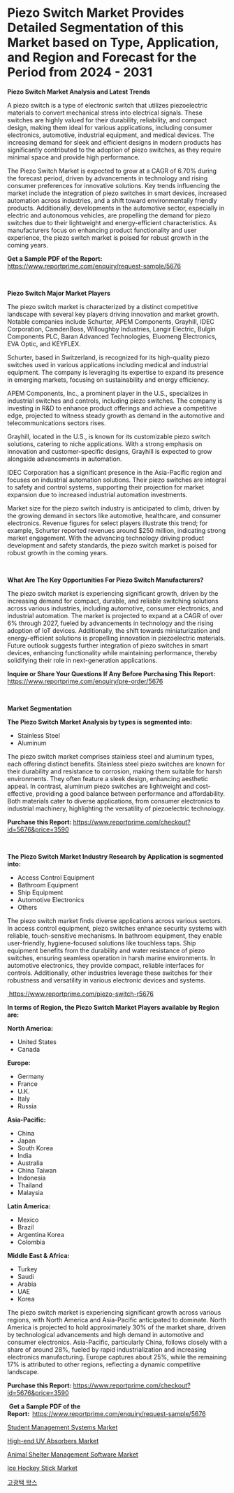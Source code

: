 <p><h1>Piezo Switch Market Provides Detailed Segmentation of this Market based on Type, Application, and Region and Forecast for the Period from 2024 - 2031</h1></p><p><strong>Piezo Switch Market Analysis and Latest Trends</strong></p>
<p><p>A piezo switch is a type of electronic switch that utilizes piezoelectric materials to convert mechanical stress into electrical signals. These switches are highly valued for their durability, reliability, and compact design, making them ideal for various applications, including consumer electronics, automotive, industrial equipment, and medical devices. The increasing demand for sleek and efficient designs in modern products has significantly contributed to the adoption of piezo switches, as they require minimal space and provide high performance.</p><p>The Piezo Switch Market is expected to grow at a CAGR of 6.70% during the forecast period, driven by advancements in technology and rising consumer preferences for innovative solutions. Key trends influencing the market include the integration of piezo switches in smart devices, increased automation across industries, and a shift toward environmentally friendly products. Additionally, developments in the automotive sector, especially in electric and autonomous vehicles, are propelling the demand for piezo switches due to their lightweight and energy-efficient characteristics. As manufacturers focus on enhancing product functionality and user experience, the piezo switch market is poised for robust growth in the coming years.</p></p>
<p><strong>Get a Sample PDF of the Report:&nbsp;</strong> <a href="https://www.reportprime.com/enquiry/request-sample/5676">https://www.reportprime.com/enquiry/request-sample/5676</a></p>
<p>&nbsp;</p>
<p><strong>Piezo Switch Major Market Players</strong></p>
<p><p>The piezo switch market is characterized by a distinct competitive landscape with several key players driving innovation and market growth. Notable companies include Schurter, APEM Components, Grayhill, IDEC Corporation, CamdenBoss, Willoughby Industries, Langir Electric, Bulgin Components PLC, Baran Advanced Technologies, Eluomeng Electronics, EVA Optic, and KEYFLEX.</p><p>Schurter, based in Switzerland, is recognized for its high-quality piezo switches used in various applications including medical and industrial equipment. The company is leveraging its expertise to expand its presence in emerging markets, focusing on sustainability and energy efficiency.</p><p>APEM Components, Inc., a prominent player in the U.S., specializes in industrial switches and controls, including piezo switches. The company is investing in R&D to enhance product offerings and achieve a competitive edge, projected to witness steady growth as demand in the automotive and telecommunications sectors rises.</p><p>Grayhill, located in the U.S., is known for its customizable piezo switch solutions, catering to niche applications. With a strong emphasis on innovation and customer-specific designs, Grayhill is expected to grow alongside advancements in automation.</p><p>IDEC Corporation has a significant presence in the Asia-Pacific region and focuses on industrial automation solutions. Their piezo switches are integral to safety and control systems, supporting their projection for market expansion due to increased industrial automation investments.</p><p>Market size for the piezo switch industry is anticipated to climb, driven by the growing demand in sectors like automotive, healthcare, and consumer electronics. Revenue figures for select players illustrate this trend; for example, Schurter reported revenues around $250 million, indicating strong market engagement. With the advancing technology driving product development and safety standards, the piezo switch market is poised for robust growth in the coming years.</p></p>
<p>&nbsp;</p>
<p><strong>What Are The Key Opportunities For Piezo Switch Manufacturers?</strong></p>
<p><p>The piezo switch market is experiencing significant growth, driven by the increasing demand for compact, durable, and reliable switching solutions across various industries, including automotive, consumer electronics, and industrial automation. The market is projected to expand at a CAGR of over 6% through 2027, fueled by advancements in technology and the rising adoption of IoT devices. Additionally, the shift towards miniaturization and energy-efficient solutions is propelling innovation in piezoelectric materials. Future outlook suggests further integration of piezo switches in smart devices, enhancing functionality while maintaining performance, thereby solidifying their role in next-generation applications.</p></p>
<p><strong>Inquire or Share Your Questions If Any Before Purchasing This Report:</strong> <a href="https://www.reportprime.com/enquiry/pre-order/5676">https://www.reportprime.com/enquiry/pre-order/5676</a></p>
<p>&nbsp;</p>
<p><strong>Market Segmentation</strong></p>
<p><strong>The Piezo Switch Market Analysis by types is segmented into:</strong></p>
<p><ul><li>Stainless Steel</li><li>Aluminum</li></ul></p>
<p><p>The piezo switch market comprises stainless steel and aluminum types, each offering distinct benefits. Stainless steel piezo switches are known for their durability and resistance to corrosion, making them suitable for harsh environments. They often feature a sleek design, enhancing aesthetic appeal. In contrast, aluminum piezo switches are lightweight and cost-effective, providing a good balance between performance and affordability. Both materials cater to diverse applications, from consumer electronics to industrial machinery, highlighting the versatility of piezoelectric technology.</p></p>
<p><strong>Purchase this Report:&nbsp;</strong><a href="https://www.reportprime.com/checkout?id=5676&price=3590">https://www.reportprime.com/checkout?id=5676&price=3590</a></p>
<p>&nbsp;</p>
<p><strong>The Piezo Switch Market Industry Research by Application is segmented into:</strong></p>
<p><ul><li>Access Control Equipment</li><li>Bathroom Equipment</li><li>Ship Equipment</li><li>Automotive Electronics</li><li>Others</li></ul></p>
<p><p>The piezo switch market finds diverse applications across various sectors. In access control equipment, piezo switches enhance security systems with reliable, touch-sensitive mechanisms. In bathroom equipment, they enable user-friendly, hygiene-focused solutions like touchless taps. Ship equipment benefits from the durability and water resistance of piezo switches, ensuring seamless operation in harsh marine environments. In automotive electronics, they provide compact, reliable interfaces for controls. Additionally, other industries leverage these switches for their robustness and versatility in various electronic devices and systems.</p></p>
<p><a href="https://www.reportprime.com/piezo-switch-r5676">&nbsp;https://www.reportprime.com/piezo-switch-r5676</a></p>
<p><strong>In terms of Region, the Piezo Switch Market Players available by Region are:</strong></p>
<p>
    <p> <strong> North America: </strong>
        <ul>
            <li>United States</li>
            <li>Canada</li>
        </ul>
        </p> 
    <p> <strong> Europe: </strong>
        <ul>
            <li>Germany</li>
            <li>France</li>
            <li>U.K.</li>
            <li>Italy</li>
            <li>Russia</li>
        </ul>
        </p> 
    <p> <strong> Asia-Pacific: </strong>
        <ul>
            <li>China</li>
            <li>Japan</li>
            <li>South Korea</li>
            <li>India</li>
            <li>Australia</li>
            <li>China Taiwan</li>
            <li>Indonesia</li>
            <li>Thailand</li>
            <li>Malaysia</li>
        </ul>
        </p> 
    <p> <strong> Latin America: </strong>
        <ul>
            <li>Mexico</li>
            <li>Brazil</li>
            <li>Argentina Korea</li>
            <li>Colombia</li>
        </ul>
        </p> 
    <p> <strong> Middle East & Africa: </strong>
        <ul>
            <li>Turkey</li>
            <li>Saudi</li>
            <li>Arabia</li>
            <li>UAE</li>
            <li>Korea</li>
        </ul>
    </p>
    </p>
<p><p>The piezo switch market is experiencing significant growth across various regions, with North America and Asia-Pacific anticipated to dominate. North America is projected to hold approximately 30% of the market share, driven by technological advancements and high demand in automotive and consumer electronics. Asia-Pacific, particularly China, follows closely with a share of around 28%, fueled by rapid industrialization and increasing electronics manufacturing. Europe captures about 25%, while the remaining 17% is attributed to other regions, reflecting a dynamic competitive landscape.</p></p>
<p><strong>Purchase this Report: </strong><a href="https://www.reportprime.com/checkout?id=5676&price=3590">https://www.reportprime.com/checkout?id=5676&price=3590</a></p>
<p>&nbsp;<strong>Get a Sample PDF of the Report:&nbsp;&nbsp;</strong><a href="https://www.reportprime.com/enquiry/request-sample/5676">https://www.reportprime.com/enquiry/request-sample/5676</a></p>
<p><strong></strong></p>
<p><p><a href="https://www.linkedin.com/pulse/navigating-global-student-management-systems-market-from-trends-zzc0f?trackingId=O1MD3l%2FOQLyx%2FTWr0cxq6A%3D%3D">Student Management Systems Market</a></p><p><a href="https://issuu.com/reportprime-2/docs/high-end-uv-absorbers-market-size-2_8a773ab8e525dc">High-end UV Absorbers Market</a></p><p><a href="https://www.linkedin.com/pulse/charting-future-comprehensive-analysis-global-animal-shelter-yzsvf?trackingId=XTETDLSORfmFhnN3kGkM0Q%3D%3D">Animal Shelter Management Software Market</a></p><p><a href="https://medium.com/@joseph.baker466547/global-ice-hockey-stick-market-opportunities-and-forecast-for-period-from-2024-to-2031-20e15c5b4b92">Ice Hockey Stick Market</a></p><p><a href="https://medium.com/@ejuynpri79/%EA%B3%A0%EA%B4%91%ED%83%9D-%EC%99%81%EC%8A%A4-%EC%8B%9C%EC%9E%A5%EC%9D%98-%EC%A0%9C%ED%92%88-%EC%9C%A0%ED%98%95-%ED%8E%98%EC%9D%B4%EC%8A%A4%ED%8A%B8-%EC%9A%A9%EC%95%A1-%EA%B8%B0%ED%83%80-%EB%B0%8F-%EC%9A%A9%EB%8F%84-%EC%9E%90%EB%8F%99%EC%B0%A8-%EA%B3%A0%EA%B4%91%ED%83%9D-%EC%99%81%EC%8A%A4-%EB%B0%94%EB%8B%A5-%EA%B3%A0%EA%B4%91%ED%83%9D-%EC%99%81%EC%8A%A4-%EA%B8%B0%ED%83%80-%EC%97%90-%EB%8C%80%ED%95%9C-%ED%8F%AC%EA%B4%84%EC%A0%81%EC%9D%B8-%EB%B6%84%EC%84%9D-2024%EB%85%84%EB%B6%80%ED%84%B0-2031%EB%85%84%EA%B9%8C%EC%A7%80-%EC%98%88%EC%B8%A1-0b3275e46b05">고광택 왁스</a></p></p>